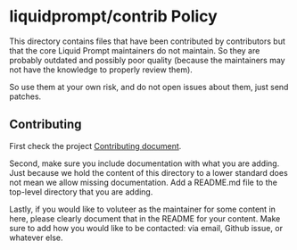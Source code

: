 # liquidprompt/contrib Policy

This directory contains files that have been contributed by contributors
but that the core Liquid Prompt maintainers do not maintain.
So they are probably outdated and possibly poor quality (because the maintainers
may not have the knowledge to properly review them).

So use them at your own risk, and do not open issues about them, just send
patches.

## Contributing

First check the project [Contributing document](../CONTRIBUTING.md).

Second, make sure you include documentation with what you are adding. Just
because we hold the content of this directory to a lower standard does not mean
we allow missing documentation. Add a README.md file to the top-level directory
that you are adding.

Lastly, if you would like to voluteer as the maintainer for some content in
here, please clearly document that in the README for your content. Make sure to
add how you would like to be contacted: via email, Github issue, or whatever
else.
